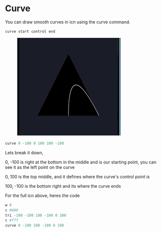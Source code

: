 # Curve

You can draw smooth curves in icn using the curve command.

```
curve start control end
```

<figure><img src="../.gitbook/assets/image (6).png" alt=""><figcaption></figcaption></figure>

```python
curve 0 -100 0 100 100 -100
```

Lets break it down,

0, -100 is right at the bottom in the middle and is our starting point, you can see it as the left point on the curve

0, 100 is the top middle, and it defines where the curve's control point is

100, -100 is the bottom right and its where the curve ends



For the full icn above, heres the code

```python
w 0
c #000
tri -100 -100 100 -100 0 100
c #fff
curve 0 -100 100 -100 0 100
```
